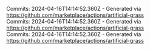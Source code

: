 Commits: 2024-04-16T14:14:52.360Z - Generated via https://github.com/marketplace/actions/artificial-grass
<br>
Commits: 2024-04-16T14:14:52.360Z - Generated via https://github.com/marketplace/actions/artificial-grass
<br>
Commits: 2024-04-16T14:14:52.360Z - Generated via https://github.com/marketplace/actions/artificial-grass
<br>
